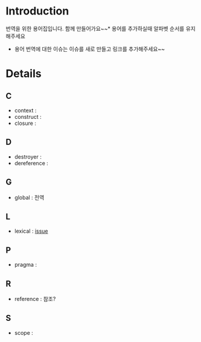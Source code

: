 # Introduction #

번역을 위한 용어집입니다. 함께 만들어가요~~* 용어를 추가하실때 알파벳 순서를 유지해주세요
  * 용어 번역에 대한 이슈는 이슈를 새로 만들고 링크를 추가해주세요~~

# Details #

## C ##
  * context :
  * construct :
  * closure :

## D ##
  * destroyer :
  * dereference :

## G ##
  * global : 전역

## L ##
  * lexical : [issue](http://code.google.com/p/perldoc-kr/issues/detail?id=2)

## P ##
  * pragma :

## R ##
  * reference : 참조?

## S ##
  * scope :